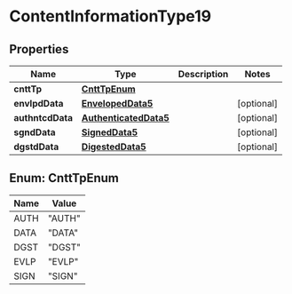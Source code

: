 

# ContentInformationType19

## Properties

Name | Type | Description | Notes
------------ | ------------- | ------------- | -------------
**cnttTp** | [**CnttTpEnum**](#CnttTpEnum) |  | 
**envlpdData** | [**EnvelopedData5**](EnvelopedData5.md) |  |  [optional]
**authntcdData** | [**AuthenticatedData5**](AuthenticatedData5.md) |  |  [optional]
**sgndData** | [**SignedData5**](SignedData5.md) |  |  [optional]
**dgstdData** | [**DigestedData5**](DigestedData5.md) |  |  [optional]



## Enum: CnttTpEnum

Name | Value
---- | -----
AUTH | &quot;AUTH&quot;
DATA | &quot;DATA&quot;
DGST | &quot;DGST&quot;
EVLP | &quot;EVLP&quot;
SIGN | &quot;SIGN&quot;




